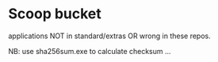 # Scoop bucket

applications NOT in standard/extras OR wrong in these repos.

NB: use sha256sum.exe to calculate checksum ...